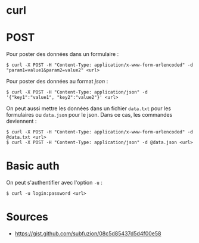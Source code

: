 curl
====

# POST
Pour poster des données dans un formulaire :
```
$ curl -X POST -H "Content-Type: application/x-www-form-urlencoded" -d "param1=value1&param2=value2" <url>
```

Pour poster des données au format *json* :
```
$ curl -X POST -H "Content-Type: application/json" -d '{"key1":"value1", "key2":"value2"}' <url>
```

On peut aussi mettre les données dans un fichier `data.txt` pour les formulaires ou `data.json` pour le json. Dans ce cas, les commandes deviennent :
```
$ curl -X POST -H "Content-Type: application/x-www-form-urlencoded" -d @data.txt <url>
$ curl -X POST -H "Content-Type: application/json" -d @data.json <url>
```

# Basic auth
On peut s'authentifier avec l'option `-u` :
```
$ curl -u login:password <url>
```

# Sources
* https://gist.github.com/subfuzion/08c5d85437d5d4f00e58
